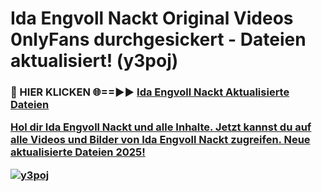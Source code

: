 # Ida Engvoll Nackt Original Videos 0nlyFans durchgesickert - Dateien aktualisiert! (y3poj)

<h3>🔴 HIER KLICKEN 🌐==►► <a href="https://tinyurl.com/h6vf6nb8" rel="nofollow">Ida Engvoll Nackt Aktualisierte Dateien

Hol dir Ida Engvoll Nackt und alle Inhalte. Jetzt kannst du auf alle Videos und Bilder von Ida Engvoll Nackt zugreifen. Neue aktualisierte Dateien 2025!

[![y3poj](https://i.imgur.com/sD4kR3V.gif)](https://tinyurl.com/h6vf6nb8)
